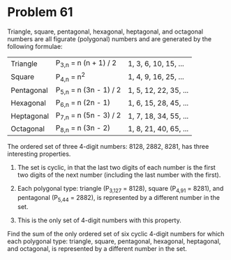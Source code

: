 # Problem 61 #

Triangle, square, pentagonal, hexagonal, heptagonal, and octagonal numbers are all figurate
(polygonal) numbers and are generated by the following formulae:

<table>
  <tr>
    <td>Triangle</td>
    <td>P<sub>3,n</sub> = n (n + 1) / 2</td>
    <td>1, 3, 6, 10, 15, ...</td>
  </tr>
  <tr>
    <td>Square</td>
    <td>P<sub>4,n</sub> = n<sup>2</sup></td>
    <td>1, 4, 9, 16, 25, ...</td>
  </tr>
  <tr>
    <td>Pentagonal</td>
    <td>P<sub>5,n</sub> = n (3n - 1) / 2</td>
    <td>1, 5, 12, 22, 35, ...</td>
  </tr>
  <tr>
    <td>Hexagonal</td>
    <td>P<sub>6,n</sub> = n (2n - 1)</td>
    <td>1, 6, 15, 28, 45, ...</td>
  </tr>
  <tr>
    <td>Heptagonal</td>
    <td>P<sub>7,n</sub> = n (5n - 3) / 2</td>
    <td>1, 7, 18, 34, 55, ...</td>
  </tr>
  <tr>
    <td>Octagonal</td>
    <td>P<sub>8,n</sub> = n (3n - 2)</td>
    <td>1, 8, 21, 40, 65, ...</td>
  </tr>
</table>

The ordered set of three 4-digit numbers: 8128, 2882, 8281, has three interesting properties.

  1. The set is cyclic, in that the last two digits of each number is the first two digits of the
     next number (including the last number with the first).

  1. Each polygonal type: triangle (P<sub>3,127</sub> = 8128), square (P<sub>4,91</sub> = 8281), and
     pentagonal (P<sub>5,44</sub> = 2882), is represented by a different number in the set.

  1. This is the only set of 4-digit numbers with this property.

Find the sum of the only ordered set of six cyclic 4-digit numbers for which each polygonal type:
triangle, square, pentagonal, hexagonal, heptagonal, and octagonal, is represented by a different
number in the set.
